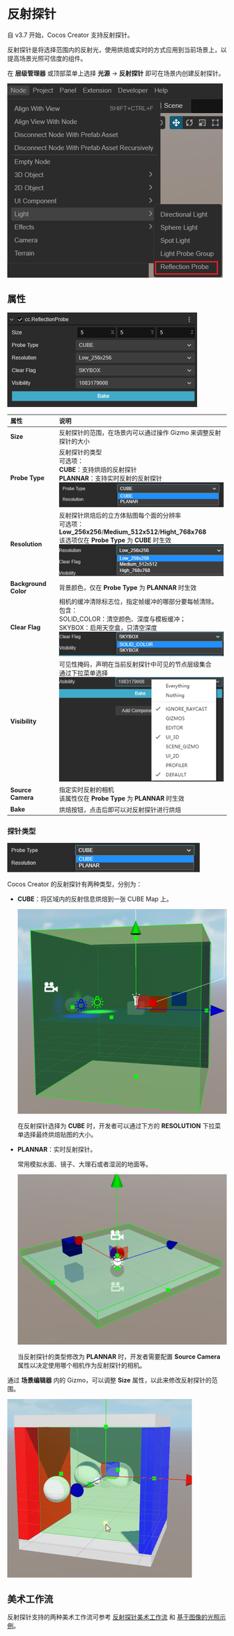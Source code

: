 # 反射探针

自 v3.7 开始，Cocos Creator 支持反射探针。

反射探针是将选择范围内的反射光，使用烘焙或实时的方式应用到当前场景上，以提高场景光照可信度的组件。

在 **层级管理器** 或顶部菜单上选择 **光源** -> **反射探针** 即可在场景内创建反射探针。

![add-component](reflection-probe/add-reflect-probe.png)

## 属性

![property](reflection-probe/property.png)

| 属性 | 说明 |
| :-- | :-- |
| **Size** | 反射探针的范围，在场景内可以通过操作 Gizmo 来调整反射探针的大小 |
| **Probe Type** | 反射探针的类型 <br> 可选项：<br> **CUBE**：支持烘焙的反射探针 <br> **PLANNAR**：支持实时反射的反射探针 <br> ![probe-type](reflection-probe/probe-type.png)|
| **Resolution** | 反射探针烘焙后的立方体贴图每个面的分辨率 <br> 可选项： **Low_256x256**/**Medium_512x512**/**Hight_768x768** <br> 该选项仅在 **Probe Type** 为 **CUBE** 时生效 <br> ![resolution](reflection-probe/resolution.png)|
| **Background Color** | 背景颜色，仅在 **Probe Type** 为 **PLANNAR** 时生效 |
| **Clear Flag** | 相机的缓冲清除标志位，指定帧缓冲的哪部分要每帧清除。包含：<br> SOLID_COLOR：清空颜色、深度与模板缓冲；<br> SKYBOX：启用天空盒，只清空深度  <br> ![clear-flag](reflection-probe/clear-flag.png)|
| **Visibility** | 可见性掩码，声明在当前反射探针中可见的节点层级集合 <br> 通过下拉菜单选择 <br> ![visibility](reflection-probe/visibility.png)|
| **Source Camera** | 指定实时反射的相机 <br> 该属性仅在 **Probe Type** 为 **PLANNAR** 时生效 |
| **Bake** | 烘焙按钮，点击后即可以对反射探针进行烘焙 |

### 探针类型

![probe-type](reflection-probe/probe-type.png)

Cocos Creator 的反射探针有两种类型，分别为：

- **CUBE**：将区域内的反射信息烘焙到一张 CUBE Map 上。

    ![cube](reflection-probe/cube.png)

    在反射探针选择为 **CUBE** 时，开发者可以通过下方的 **RESOLUTION** 下拉菜单选择最终烘焙贴图的大小。

- **PLANNAR**：实时反射探针。

    常用模拟水面、镜子、大理石或者湿润的地面等。

    ![plannar](reflection-probe/plannar.png)

    当反射探针的类型修改为 **PLANNAR** 时，开发者需要配置 **Source Camera** 属性以决定使用哪个相机作为反射探针的相机。

通过 **场景编辑器** 内的 Gizmo，可以调整 **Size** 属性，以此来修改反射探针的范围。

![edit](reflection-probe/edit-area-box.gif)

## 美术工作流

反射探针支持的两种美术工作流可参考 [反射探针美术工作流](./reflection-art-workflow.md) 和 [基于图像的光照示例](example.md)。
